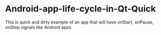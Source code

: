 # Android-app-life-cycle-in-Qt-Quick
This is quick and dirty example of an app that will have onStart, onPause, onStop signals like Android apps
